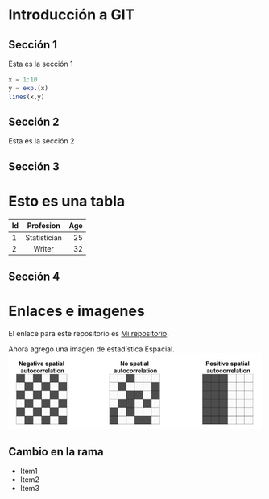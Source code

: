 # Introducción a GIT
## Sección 1
Esta es la sección 1
```julia
x = 1:10
y = exp.(x)
lines(x,y)
```
## Sección 2
Esta es la sección 2

## Sección 3
# Esto es una tabla
|Id|Profesion|Age|
|:------------- |:---------------:| -------------:|
|1|Statistician|25|
|2|Writer|32|
## Sección 4
# Enlaces e imagenes
El enlace para este repositorio es [Mi repositorio](https://github.com/OscarCutipaLuque/Prueba).

Ahora agrego una imagen de estadística Espacial.
![git](AUTOCORRELATION.JPG)

## Cambio en la rama
- Item1
- Item2
- Item3